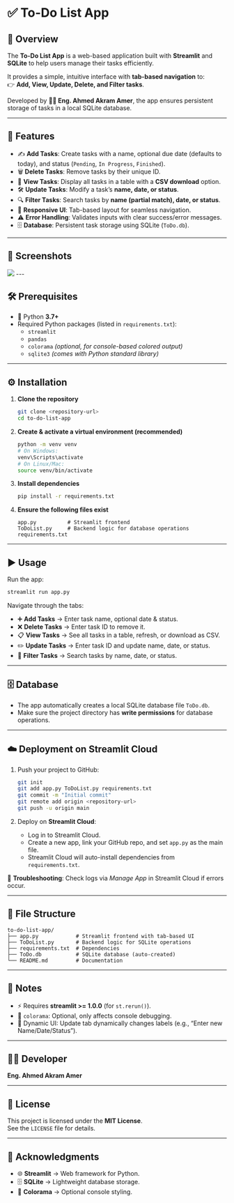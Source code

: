# ✅ To-Do List App  

## 📌 Overview  
The **To-Do List App** is a web-based application built with **Streamlit** and **SQLite** to help users manage their tasks efficiently.  

It provides a simple, intuitive interface with **tab-based navigation** to:  
👉 **Add, View, Update, Delete, and Filter tasks**.  

Developed by **👨‍💻 Eng. Ahmed Akram Amer**, the app ensures persistent storage of tasks in a local SQLite database.  

---

## 🚀 Features  
- ✍️ **Add Tasks**: Create tasks with a name, optional due date (defaults to today), and status (`Pending`, `In Progress`, `Finished`).  
- 🗑️ **Delete Tasks**: Remove tasks by their unique ID.  
- 👀 **View Tasks**: Display all tasks in a table with a **CSV download** option.  
- 🛠️ **Update Tasks**: Modify a task’s **name, date, or status**.  
- 🔍 **Filter Tasks**: Search tasks by **name (partial match), date, or status**.  
- 📱 **Responsive UI**: Tab-based layout for seamless navigation.  
- ⚠️ **Error Handling**: Validates inputs with clear success/error messages.  
- 🗄️ **Database**: Persistent task storage using SQLite (`ToDo.db`).  

---

## 📸 Screenshots  
<img src = 'backgorind-photo.png'/>
---

## 🛠️ Prerequisites  
- 🐍 Python **3.7+**  
- Required Python packages (listed in `requirements.txt`):  
  - `streamlit`  
  - `pandas`  
  - `colorama` *(optional, for console-based colored output)*  
  - `sqlite3` *(comes with Python standard library)*  

---

## ⚙️ Installation  

1. **Clone the repository**  
   ```bash
   git clone <repository-url>
   cd to-do-list-app
   ```

2. **Create & activate a virtual environment (recommended)**  
   ```bash
   python -m venv venv
   # On Windows:
   venv\Scripts\activate
   # On Linux/Mac:
   source venv/bin/activate
   ```

3. **Install dependencies**  
   ```bash
   pip install -r requirements.txt
   ```

4. **Ensure the following files exist**  
   ```
   app.py          # Streamlit frontend
   ToDoList.py     # Backend logic for database operations
   requirements.txt
   ```

---

## ▶️ Usage  

Run the app:  
```bash
streamlit run app.py
```

Navigate through the tabs:  
- ➕ **Add Tasks** → Enter task name, optional date & status.  
- ❌ **Delete Tasks** → Enter task ID to remove it.  
- 📋 **View Tasks** → See all tasks in a table, refresh, or download as CSV.  
- ✏️ **Update Tasks** → Enter task ID and update name, date, or status.  
- 🔎 **Filter Tasks** → Search tasks by name, date, or status.  

---

## 🗄️ Database  

- The app automatically creates a local SQLite database file `ToDo.db`.  
- Make sure the project directory has **write permissions** for database operations.  

---

## ☁️ Deployment on Streamlit Cloud  

1. Push your project to GitHub:  
   ```bash
   git init
   git add app.py ToDoList.py requirements.txt
   git commit -m "Initial commit"
   git remote add origin <repository-url>
   git push -u origin main
   ```

2. Deploy on **Streamlit Cloud**:  
   - Log in to Streamlit Cloud.  
   - Create a new app, link your GitHub repo, and set `app.py` as the main file.  
   - Streamlit Cloud will auto-install dependencies from `requirements.txt`.  

🔧 **Troubleshooting**: Check logs via *Manage App* in Streamlit Cloud if errors occur.  

---

## 📂 File Structure  
```
to-do-list-app/
├── app.py            # Streamlit frontend with tab-based UI
├── ToDoList.py       # Backend logic for SQLite operations
├── requirements.txt  # Dependencies
├── ToDo.db           # SQLite database (auto-created)
└── README.md         # Documentation
```

---

## 🔖 Notes  
- ⚡ Requires **streamlit >= 1.0.0** (for `st.rerun()`).  
- 🎨 `colorama`: Optional, only affects console debugging.  
- 🔄 Dynamic UI: Update tab dynamically changes labels (e.g., “Enter new Name/Date/Status”).  

---

## 👨‍💻 Developer  
**Eng. Ahmed Akram Amer**  

---

## 📜 License  
This project is licensed under the **MIT License**.  
See the `LICENSE` file for details.  

---

## 🙏 Acknowledgments  
- 🌐 **Streamlit** → Web framework for Python.  
- 🗄️ **SQLite** → Lightweight database storage.  
- 🎨 **Colorama** → Optional console styling.  
